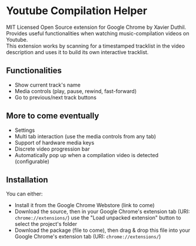 # Youtube Compilation Helper
MIT Licensed Open Source extension for Google Chrome by Xavier Duthil.  
Provides useful functionalities when watching music-compilation videos on Youtube.  
This extension works by scanning for a timestamped tracklist in the video description and uses it to build its own interactive tracklist.

## Functionalities
- Show current track's name
- Media controls (play, pause, rewind, fast-forward)
- Go to previous/next track buttons

## More to come eventually
- Settings
- Multi tab interaction (use the media controls from any tab)
- Support of hardware media keys
- Discrete video progression bar
- Automatically pop up when a compilation video is detected (configurable)

## Installation
You can either:
- Install it from the Google Chrome Webstore (link to come)
- Download the source, then in your Google Chrome's extension tab (URI: `chrome://extensions/`) use the "Load unpacked extension" button to select the project's folder
- Download the package (file to come), then drag & drop this file into your Google Chrome's extension tab (URI: `chrome://extensions/`)
